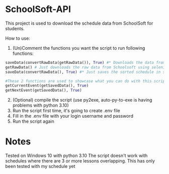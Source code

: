 # SchoolSoft-API

This project is used to download the schedule data from SchoolSoft for students.

How to use:
1. (Un)Comment the functions you want the script to run following functions:
```python
saveData(convertRawData(getRawData()), True) #* Downloads the data from SchoolSoft, converts it to a json, and saves it to schedule.json
getRawData() # Just downloads the raw data from Schoolsoft using selenium and save it to rawdata.json
saveData(convertRawData(), True) #* Just saves the sorted schedule in schedule.json from raw data in rawdata.json

#These 2 functions are used to showcase what you can do with this script
getCurrentEvent(getSavedData(), True)
getNextEvent(getSavedData(), True)
```
2. (Optional) compile the script (use py2exe, auto-py-to-exe is having problems with python 3.10)
3. Run the script first time, it's going to create .env file
4. Fill in the .env file with your login username and password
5. Run the script again

# Notes
Tested on Windows 10 with python 3.10
The script doesn't work with schedules where there are 3 or more lessons overlapping.
This has only been tested with my schedule yet